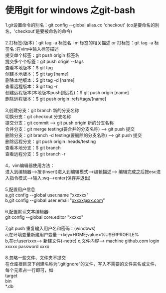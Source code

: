 # 使用git for windows 之git-bash
1.git设置命令的别名：git config --global alias.co 'checkout' (co是要命名的别名，'checkout'是要被命名的命令) <br /> 
<br /> 
2.打标签(版本)：git tag -a 标签名 -m 标签的相关描述 or 打标签：git tag -a 标签名 :在vim中输入标签描述<br /> 
 提交单个标签：git push origin 标签名<br /> 
 提交多个个标签：git push origin --tags<br /> 
 查看本地版本：$ git tag <br /> 
 创建本地版本：$ git tag [name] <br /> 
 删除本地版本：$ git tag -d [name] <br /> 
 查看远程版本：$ git tag -r <br /> 
 创建远程版本(本地版本push到远程)：$ git push origin [name] <br /> 
 删除远程版本：$ git push origin :refs/tags/[name] <br /> 
 <br /> 
3,创建分支：git branch 新的分支名称<br /> 
 切换分支：git checkout 分支名称<br /> 
 提交分支：git commit --> git push origin 新的分支名称<br /> 
 合并分支：git merge testing(要合并的分支名称) --> git push 提交<br /> 
 删除分支：git branch -d testing(要删除的分支名称) --> git push 提交<br /> 
 删除远程分支：git push origin :heads/testing<br /> 
 查看本地分支：$ git branch<br /> 
 查看远程分支：$ git branch -r<br /> 
 <br /> 
4，vim编辑器使用方法：<br /> 
 进入到编辑器-->按i(Insert)进入到编辑模式-->编辑描述--> 编辑完成之后按esc进入指令模式-->输入:wq-->enter(保存并退出) <br /> 
 <br /> 
5,配置用户信息<br /> 
 a,git config --global user.name "xxxxxx" <br /> 
 b,git config --global user.email "xxxxx@xx.com" <br /> 
 <br /> 
6,配置默认文本编辑器:<br /> 
 git config --global core.editor "xxxxx" <br /> 
 <br /> 
7,git push 重复输入用户名和密码：(windows) <br /> 
 a,在环境变量新建用户变量-->key=HOME;value=%USERPROFILE% <br /> 
 b,在c:\user\xxx--> 新建文件(-netrc)
 c,文件内容--> machine github.com login xxxxx password xxxx <br /> 
<br /> 
8.忽略一些文件、文件夹不提交<br /> 
 在仓库根目录下创建名称为“.gitignore”的文件，写入不需要的文件夹名或文件，每个元素占一行即可，如 <br /> 
 target <br /> 
 bin <br /> 
 *.db <br /> 